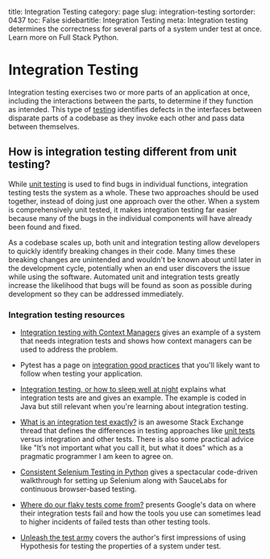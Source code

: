 title: Integration Testing
category: page
slug: integration-testing
sortorder: 0437
toc: False
sidebartitle: Integration Testing
meta: Integration testing determines the correctness for several parts of a system under test at once. Learn more on Full Stack Python.


# Integration Testing
Integration testing exercises two or more parts of an application at once, 
including the interactions between the parts, to determine if they function
as intended. This type of [testing](/testing.html) identifies defects in 
the interfaces between disparate parts of a codebase as they invoke 
each other and pass data between themselves.


## How is integration testing different from unit testing?
While [unit testing](/unit-testing.html) is used to find bugs in individual
functions, integration testing tests the system as a whole. These two
approaches should be used together, instead of doing just one approach over
the other. When a system is comprehensively unit tested, it makes 
integration testing far easier because many of the bugs in the individual
components will have already been found and fixed. 

As a codebase scales up, both unit and integration testing allow 
developers to quickly identify breaking changes in their code. Many times
these breaking changes are unintended and wouldn't be known about until
later in the development cycle, potentially when an end user discovers 
the issue while using the software. Automated unit and integration tests
greatly increase the likelihood that bugs will be found as soon as possible
during development so they can be addressed immediately.


### Integration testing resources
* [Integration testing with Context Managers](http://eigenhombre.com/introduction-to-context-managers-in-python.html)
  gives an example of a system that needs integration tests and shows how
  context managers can be used to address the problem.

* Pytest has a page on [integration good practices](https://pytest.org/latest/goodpractices.html)
  that you'll likely want to follow when testing your application.

* [Integration testing, or how to sleep well at night](http://enterprisecraftsmanship.com/2015/07/13/integration-testing-or-how-to-sleep-well-at-nights/)
  explains what integration tests are and gives an example. The example is 
  coded in Java but still relevant when you're learning about integration
  testing.

* [What is an integration test exactly?](https://softwareengineering.stackexchange.com/questions/48237/what-is-an-integration-test-exactly)
  is an awesome Stack Exchange thread that defines the differences in 
  testing approaches like [unit tests](/unit-testing.html) versus integration
  and other tests. There is also some practical advice like "It’s not 
  important what you call it, but what it does" which as a pragmatic 
  programmer I am keen to agree on.

* [Consistent Selenium Testing in Python](https://chrxs.net/articles/2017/09/01/consistent-selenium-testing/)
  gives a spectacular code-driven walkthrough for setting up Selenium
  along with SauceLabs for continuous browser-based testing.

* [Where do our flaky tests come from?](https://testing.googleblog.com/2017/04/where-do-our-flaky-tests-come-from.html)
  presents Google's data on where their integration tests fail and how
  the tools you use can sometimes lead to higher incidents of failed
  tests than other testing tools.

* [Unleash the test army](http://wordaligned.org/articles/unleash-the-test-army)
  covers the author's first impressions of using Hypothesis for testing
  the properties of a system under test.

